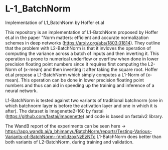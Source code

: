 # L-1_BatchNorm
 Implementation of L1_BatchNorm by Hoffer et.al
 
This repository is an implementation of L1-BatchNorm proposed by Hoffer et.al in the paper "Norm matters: efficient and accurate normalization schemes in deep networks (https://arxiv.org/abs/1803.01814). They outline that the problem with L2-BatchNorm is that it invloves the operation of computing the variance across a batch of inputs and then inverting it. This operation is prone to numerical underflow or overflow when done in lower precision floating point numbers since it requires first computing the L2-Norm of (x-mean) and then inverting it after taking the square root. Hoffer et.al propose a L1-BatchNorm which simply computes a L1-Norm of (x-mean). This operation can be done in lower precision floating point numbers and thus can aid in speeding up the training and inference of a neural network.
 
L1-BatchNorm is tested against two variants of traditional batchnorm (one in which batchnorm layer is before the activation layer and one in which it is after). The dataset is Imagenette2-160 by fastai (https://github.com/fastai/imagenette) and code is based on fastaiv2 library.
 
The WandB report of the experiments can be seen here -> https://app.wandb.ai/a_bhimanyu/BatchNorm/reports/Testing-Various-Variants-of-BatchNorm--VmlldzoxNzEzNTc
L1-BatchNorm does better than both variants of L2-BatchNorm, during training and validation.

